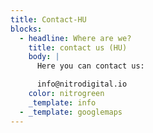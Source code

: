 ```yaml
---
title: Contact-HU
blocks:
  - headline: Where are we?
    title: contact us (HU)
    body: |
      Here you can contact us:

      info@nitrodigital.io
    color: nitrogreen
    _template: info
  - _template: googlemaps
---
```


































































































































